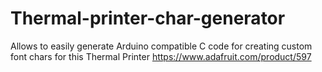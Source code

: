 Thermal-printer-char-generator
==============================

Allows to easily generate Arduino compatible C code for creating custom font chars for this Thermal Printer https://www.adafruit.com/product/597
